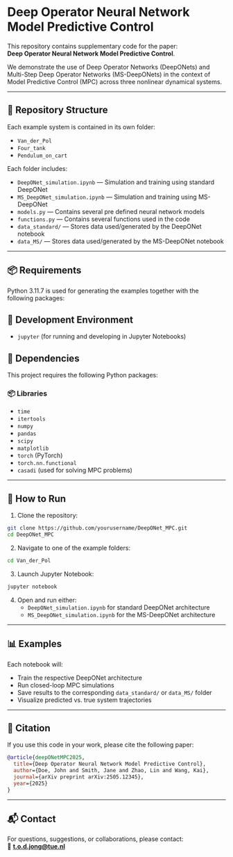 # Deep Operator Neural Network Model Predictive Control

This repository contains supplementary code for the paper:  
**Deep Operator Neural Network Model Predictive Control**.

We demonstrate the use of Deep Operator Networks (DeepONets) and Multi-Step Deep Operator Networks (MS-DeepONets) in the context of Model Predictive Control (MPC) across three nonlinear dynamical systems.

---

## 📁 Repository Structure

Each example system is contained in its own folder:

- `Van_der_Pol`
- `Four_tank`
- `Pendulum_on_cart`

Each folder includes:

- `DeepONet_simulation.ipynb` — Simulation and training using standard DeepONet  
- `MS_DeepONet_simulation.ipynb` — Simulation and training using MS-DeepONet
- `models.py` — Contains several pre defined neural network models
- `functions.py` — Contains several functions used in the code
- `data_standard/` — Stores data used/generated by the DeepONet notebook  
- `data_MS/` — Stores data used/generated by the MS-DeepONet notebook

---

## 📦 Requirements

Python 3.11.7 is used for generating the examples together with the following packages:

## 📓 Development Environment
- `jupyter` (for running and developing in Jupyter Notebooks)

## 🧰 Dependencies

This project requires the following Python packages:

### 📦 Libraries
- `time`
- `itertools`
- `numpy`
- `pandas`
- `scipy`
- `matplotlib`
- `torch` (PyTorch)
- `torch.nn.functional`
- `casadi` (used for solving MPC problems)

---

## 🚀 How to Run

1. Clone the repository:

```bash
git clone https://github.com/yourusername/DeepONet_MPC.git
cd DeepONet_MPC
```

2. Navigate to one of the example folders:

```bash
cd Van_der_Pol
```

3. Launch Jupyter Notebook:

```bash
jupyter notebook
```

4. Open and run either:
   - `DeepONet_simulation.ipynb` for standard DeepONet architecture  
   - `MS_DeepONet_simulation.ipynb` for the MS-DeepONet architecture  

---

## 📊 Examples

Each notebook will:

- Train the respective DeepONet architecture  
- Run closed-loop MPC simulations 
- Save results to the corresponding `data_standard/` or `data_MS/` folder  
- Visualize predicted vs. true system trajectories  

---

## 📄 Citation

If you use this code in your work, please cite the following paper:

```bibtex
@article{deepONetMPC2025,
  title={Deep Operator Neural Network Model Predictive Control},
  author={Doe, John and Smith, Jane and Zhao, Lin and Wang, Kai},
  journal={arXiv preprint arXiv:2505.12345},
  year={2025}
}
```

---

## 📬 Contact

For questions, suggestions, or collaborations, please contact:  
📧 **t.o.d.jong@tue.nl**


